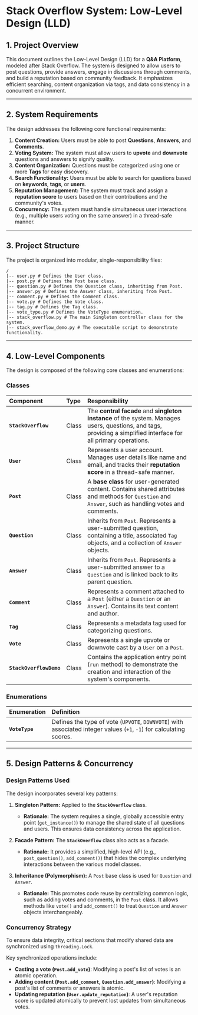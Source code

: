 # Stack Overflow System: Low-Level Design (LLD)

## 1. Project Overview

This document outlines the Low-Level Design (LLD) for a **Q&A Platform**, modeled after Stack Overflow. The system is designed to allow users to post questions, provide answers, engage in discussions through comments, and build a reputation based on community feedback. It emphasizes efficient searching, content organization via tags, and data consistency in a concurrent environment.

---

## 2. System Requirements

The design addresses the following core functional requirements:

1.  **Content Creation:** Users must be able to post **Questions**, **Answers**, and **Comments**.
2.  **Voting System:** The system must allow users to **upvote** and **downvote** questions and answers to signify quality.
3.  **Content Organization:** Questions must be categorized using one or more **Tags** for easy discovery.
4.  **Search Functionality:** Users must be able to search for questions based on **keywords**, **tags**, or **users**.
5.  **Reputation Management:** The system must track and assign a **reputation score** to users based on their contributions and the community's votes.
6.  **Concurrency:** The system must handle simultaneous user interactions (e.g., multiple users voting on the same answer) in a thread-safe manner.

---

## 3. Project Structure

The project is organized into modular, single-responsibility files:

```
/
|-- user.py # Defines the User class.
|-- post.py # Defines the Post base class.
|-- question.py # Defines the Question class, inheriting from Post.
|-- answer.py # Defines the Answer class, inheriting from Post.
|-- comment.py # Defines the Comment class.
|-- vote.py # Defines the Vote class.
|-- tag.py # Defines the Tag class.
|-- vote_type.py # Defines the VoteType enumeration.
|-- stack_overflow.py # The main Singleton controller class for the system.
|-- stack_overflow_demo.py # The executable script to demonstrate functionality.
```

---

## 4. Low-Level Components

The design is composed of the following core classes and enumerations:

### Classes

| Component               | Type  | Responsibility                                                                                                                                                    |
| :---------------------- | :---- | :---------------------------------------------------------------------------------------------------------------------------------------------------------------- |
| **`StackOverflow`**     | Class | The **central facade** and **singleton instance** of the system. Manages users, questions, and tags, providing a simplified interface for all primary operations. |
| **`User`**              | Class | Represents a user account. Manages user details like name and email, and tracks their **reputation score** in a thread-safe manner.                               |
| **`Post`**              | Class | A **base class** for user-generated content. Contains shared attributes and methods for `Question` and `Answer`, such as handling votes and comments.             |
| **`Question`**          | Class | Inherits from `Post`. Represents a user-submitted question, containing a title, associated `Tag` objects, and a collection of `Answer` objects.                   |
| **`Answer`**            | Class | Inherits from `Post`. Represents a user-submitted answer to a `Question` and is linked back to its parent question.                                               |
| **`Comment`**           | Class | Represents a comment attached to a `Post` (either a `Question` or an `Answer`). Contains its text content and author.                                             |
| **`Tag`**               | Class | Represents a metadata tag used for categorizing questions.                                                                                                        |
| **`Vote`**              | Class | Represents a single upvote or downvote cast by a `User` on a `Post`.                                                                                              |
| **`StackOverflowDemo`** | Class | Contains the application entry point (`run` method) to demonstrate the creation and interaction of the system's components.                                       |

### Enumerations

| Enumeration    | Definition                                                                                                          |
| :------------- | :------------------------------------------------------------------------------------------------------------------ |
| **`VoteType`** | Defines the type of vote (`UPVOTE`, `DOWNVOTE`) with associated integer values (`+1`, `-1`) for calculating scores. |

---

## 5. Design Patterns & Concurrency

### Design Patterns Used

The design incorporates several key patterns:

1.  **Singleton Pattern:** Applied to the **`StackOverflow`** class.

    - **Rationale:** The system requires a single, globally accessible entry point (`get_instance()`) to manage the shared state of all questions and users. This ensures data consistency across the application.

2.  **Facade Pattern:** The **`StackOverflow`** class also acts as a facade.

    - **Rationale:** It provides a simplified, high-level API (e.g., `post_question()`, `add_comment()`) that hides the complex underlying interactions between the various model classes.

3.  **Inheritance (Polymorphism):** A `Post` base class is used for `Question` and `Answer`.
    - **Rationale:** This promotes code reuse by centralizing common logic, such as adding votes and comments, in the `Post` class. It allows methods like `vote()` and `add_comment()` to treat `Question` and `Answer` objects interchangeably.

### Concurrency Strategy

To ensure data integrity, critical sections that modify shared data are synchronized using `threading.Lock`.

Key synchronized operations include:

- **Casting a vote (`Post.add_vote`)**: Modifying a post's list of votes is an atomic operation.
- **Adding content (`Post.add_comment`, `Question.add_answer`)**: Modifying a post's list of comments or answers is atomic.
- **Updating reputation (`User.update_reputation`)**: A user's reputation score is updated atomically to prevent lost updates from simultaneous votes.

